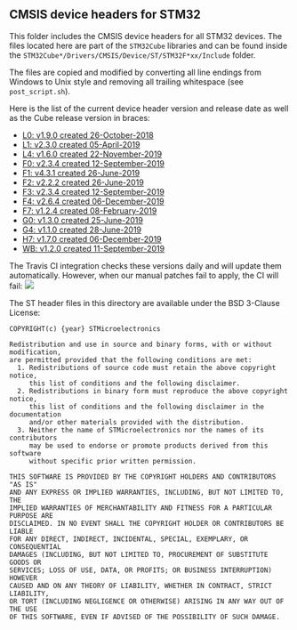 ## CMSIS device headers for STM32

This folder includes the CMSIS device headers for all STM32 devices.
The files located here are part of the `STM32Cube` libraries and can be found inside the `STM32Cube*/Drivers/CMSIS/Device/ST/STM32F*xx/Include` folder.

The files are copied and modified by converting all line endings from Windows to Unix style and removing all trailing whitespace (see `post_script.sh`).

Here is the list of the current device header version and release date as well as the Cube release version in braces:

- [L0: v1.9.0 created 26-October-2018](https://github.com/STMicroelectronics/STM32CubeL0)
- [L1: v2.3.0 created 05-April-2019](https://github.com/STMicroelectronics/STM32CubeL1)
- [L4: v1.6.0 created 22-November-2019](https://github.com/STMicroelectronics/STM32CubeL4)
- [F0: v2.3.4 created 12-September-2019](https://github.com/STMicroelectronics/STM32CubeF0)
- [F1: v4.3.1 created 26-June-2019](https://github.com/STMicroelectronics/STM32CubeF1)
- [F2: v2.2.2 created 26-June-2019](https://github.com/STMicroelectronics/STM32CubeF2)
- [F3: v2.3.4 created 12-September-2019](https://github.com/STMicroelectronics/STM32CubeF3)
- [F4: v2.6.4 created 06-December-2019](https://github.com/STMicroelectronics/STM32CubeF4)
- [F7: v1.2.4 created 08-February-2019](https://github.com/STMicroelectronics/STM32CubeF7)
- [G0: v1.3.0 created 25-June-2019](https://github.com/STMicroelectronics/STM32CubeG0)
- [G4: v1.1.0 created 28-June-2019](https://github.com/STMicroelectronics/STM32CubeG4)
- [H7: v1.7.0 created 06-December-2019](https://github.com/STMicroelectronics/STM32CubeH7)
- [WB: v1.2.0 created 11-September-2019](https://github.com/STMicroelectronics/STM32CubeWB)

The Travis CI integration checks these versions daily and will update them automatically.
However, when our manual patches fail to apply, the CI will fail: [![](https://travis-ci.org/modm-io/cmsis-header-stm32.svg?branch=master)](https://travis-ci.org/modm-io/cmsis-header-stm32)

The ST header files in this directory are available under the BSD 3-Clause License:
```
COPYRIGHT(c) {year} STMicroelectronics

Redistribution and use in source and binary forms, with or without modification,
are permitted provided that the following conditions are met:
  1. Redistributions of source code must retain the above copyright notice,
     this list of conditions and the following disclaimer.
  2. Redistributions in binary form must reproduce the above copyright notice,
     this list of conditions and the following disclaimer in the documentation
     and/or other materials provided with the distribution.
  3. Neither the name of STMicroelectronics nor the names of its contributors
     may be used to endorse or promote products derived from this software
     without specific prior written permission.

THIS SOFTWARE IS PROVIDED BY THE COPYRIGHT HOLDERS AND CONTRIBUTORS "AS IS"
AND ANY EXPRESS OR IMPLIED WARRANTIES, INCLUDING, BUT NOT LIMITED TO, THE
IMPLIED WARRANTIES OF MERCHANTABILITY AND FITNESS FOR A PARTICULAR PURPOSE ARE
DISCLAIMED. IN NO EVENT SHALL THE COPYRIGHT HOLDER OR CONTRIBUTORS BE LIABLE
FOR ANY DIRECT, INDIRECT, INCIDENTAL, SPECIAL, EXEMPLARY, OR CONSEQUENTIAL
DAMAGES (INCLUDING, BUT NOT LIMITED TO, PROCUREMENT OF SUBSTITUTE GOODS OR
SERVICES; LOSS OF USE, DATA, OR PROFITS; OR BUSINESS INTERRUPTION) HOWEVER
CAUSED AND ON ANY THEORY OF LIABILITY, WHETHER IN CONTRACT, STRICT LIABILITY,
OR TORT (INCLUDING NEGLIGENCE OR OTHERWISE) ARISING IN ANY WAY OUT OF THE USE
OF THIS SOFTWARE, EVEN IF ADVISED OF THE POSSIBILITY OF SUCH DAMAGE.
```
